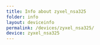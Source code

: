 ```yaml
---
title: Info about zyxel_nsa325
folder: info
layout: deviceinfo
permalink: /devices/zyxel_nsa325/
device: zyxel_nsa325
---
```

